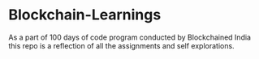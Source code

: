 # Blockchain-Learnings

As a part of 100 days of code program conducted by Blockchained India this repo is a reflection of all the assignments and self explorations.
